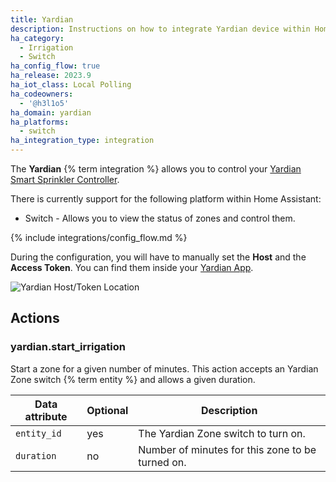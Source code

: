 ```yaml
---
title: Yardian
description: Instructions on how to integrate Yardian device within Home Assistant.
ha_category:
  - Irrigation
  - Switch
ha_config_flow: true
ha_release: 2023.9
ha_iot_class: Local Polling
ha_codeowners:
  - '@h3l1o5'
ha_domain: yardian
ha_platforms:
  - switch
ha_integration_type: integration
---
```


The **Yardian** {% term integration %} allows you to control your [Yardian Smart Sprinkler Controller](https://yardian.com/products/yardian-pro-smart-sprinkler-controller/).

There is currently support for the following platform within Home Assistant:

- Switch - Allows you to view the status of zones and control them.

{% include integrations/config_flow.md %}

During the configuration, you will have to manually set the **Host** and the **Access Token**. You can find them inside your [Yardian App](https://yardian.com/app/).

![Yardian Host/Token Location](/images/integrations/yardian/yardian_config_flow.jpg)

## Actions

### yardian.start_irrigation

Start a zone for a given number of minutes. This action accepts an Yardian Zone switch {% term entity %} and allows a given duration.

| Data attribute | Optional | Description                                           |
| ---------------------- | -------- | ----------------------------------------------------- |
| `entity_id`            | yes      | The Yardian Zone switch to turn on.                   |
| `duration`             | no       | Number of minutes for this zone to be turned on.      |
